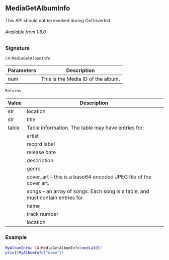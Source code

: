 ## MediaGetAlbumInfo

This API should not be invoked during OnDriverInit.

###### Available from 1.6.0


### Signature

`C4:MediaGetAlbumInfo`


| Parameters | Description |
| --- | --- |
| num | This is the Media ID of the album. |


`Returns`

| Value | Description |
| --- | --- |
| str | location |
| str  | title |
| table | Table information. The table may have entries for:
| | artist |
| | record label |
| | release date |
| | description |
| | genre |
| | cover\_art – this is a base64 encoded JPEG file of the cover art. |
| | songs – an array of songs. Each song is a table, and must contain entries for |
| | name |
| | track number |
| | location |


### Example

```lua
MyAlbumInfo= C4:MediaGetAlbumInfo(mediaId1)
print(MyAlbumInfo["name"])
```